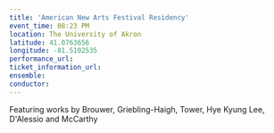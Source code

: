 ```yaml
---
title: 'American New Arts Festival Residency'
event_time: 08:23 PM
location: The University of Akron
latitude: 41.0763656
longitude: -81.5102535
performance_url: 
ticket_information_url: 
ensemble: 
conductor: 
---
```

<p>Featuring works by Brouwer, Griebling-Haigh, Tower, Hye Kyung Lee, D'Alessio and McCarthy</p>